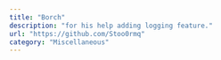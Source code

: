 ```yaml
---
title: "Borch"
description: "for his help adding logging feature."
url: "https://github.com/Stoo0rmq"
category: "Miscellaneous"
---
```


